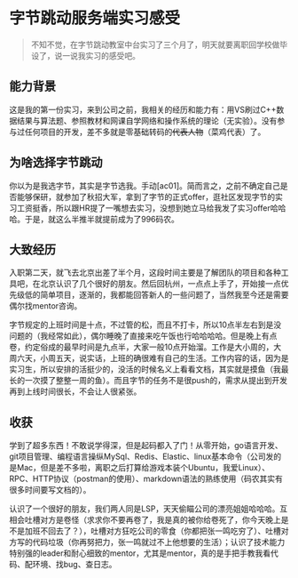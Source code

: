 # 字节跳动服务端实习感受

> 不知不觉，在字节跳动教室中台实习了三个月了，明天就要离职回学校做毕设了，说一说我实习的感受吧。

## 能力背景

​		这是我的第一份实习，来到公司之前，我相关的经历和能力有：用VS刷过C++数据结果与算法题、参照教材和网课自学网络和操作系统的理论（无实验）。没有参与过任何项目的开发，差不多就是零基础转码的~~代表人物~~（菜鸡代表）了。

## 为啥选择字节跳动

​		你以为是我选字节，其实是字节选我。手动[ac01]。简而言之，之前不确定自己是否能够保研，就参加了秋招大军，拿到了字节的正式offer，逛社区发现字节的实习工资挺香，所以跟HR提了一嘴想去实习，没想到她立马给我发了实习offer哈哈哈。于是，就这么半推半就提前成为了996码农。

## 大致经历

​		入职第二天，就飞去北京出差了半个月，这段时间主要是了解团队的项目和各种工具吧，在北京认识了几个很好的朋友。然后回杭州，一点点上手了，开始接一点优先级低的简单项目，逐渐的，我都能回答新人的一些问题了，当然我至今还是需要偶尔找mentor咨询。

​		字节规定的上班时间是十点，不过管的松，而且不打卡，所以10点半左右到是没问题的（我经常如此），偶尔睡晚了直接来吃午饭也行哈哈哈哈。但是晚上有点卷，约定俗成的最早时间是九点半，大家一般10点开始溜。工作是大小周的，大周六天，小周五天，说实话，上班的确很难有自己的生活。工作内容的话，因为是实习生，所以安排的活挺少的，没活的时候名义上看看文档，其实就是摸鱼（我最长的一次摸了整整一周的鱼）。而且字节的任务不是很push的，需求从提出到开发再到上线时间很长，不会让人很紧张。

## 收获

​		学到了超多东西！不敢说学得深，但是起码都入了门！从零开始，go语言开发、git项目管理、编程语言操纵MySql、Redis、Elastic、linux基本命令（公司发的是Mac，但是差不多啦，离职之后打算给游戏本装个Ubuntu，我爱Linux）、RPC、HTTP协议（postman的使用）、markdown语法的熟练使用（码农其实有很多时间要写文档的）。

​		认识了一个很好的朋友，我们两人同是LSP，天天偷瞄公司的漂亮姐姐哈哈哈。互相会吐槽对方是卷怪（求求你不要再卷了，我是真的被你给卷死了，你今天晚上是不是加班不回去了？），吐槽对方狂吃公司的零食（你都把张一鸣吃穷了）、吐槽对方写的代码垃圾（你再努把力，张一鸣就过不上他想要的生活）；认识了技术能力特别强的leader和耐心细致的mentor，尤其是mentor，真的是手把手教我看代码、配环境、找bug、查日志。

